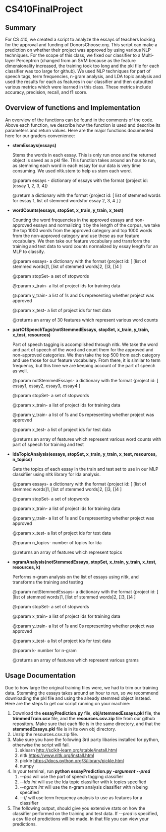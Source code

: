 # CS410FinalProject
## Summary
For CS 410, we created a script to analyze the essays of teachers looking for the approval and funding of DonorsChoose.org.  This script can make a prediction on whether their project was approved by using various NLP techniques.  For the scope of this class, we fixed our classifier to a Multi-layer Perceptron (changed from an SVM because as the feature dimensionality increased, the training took too long and the pkl file for each classifier was too large for github).  We used NLP techniques for part of speech tags, term frequencies, n-gram analysis, and LDA topic analysis and used the results for each as features in our classifier and then outputted various metrics which were learned in this class.  These metrics include accuracy, precision, recall, and f1 score.
## Overview of functions and Implementation
An overview of the functions can be found in the comments of the code.  Above each function, we describe how the function is used and describe its parameters and return values.  Here are the major functions documented here for our graders convenience:
* **stemEssays(essays)**

    Stems the words in each essay.  This is only run once and the returned object is saved as a pkl file.  This function takes around an hour to run, as stemming each word in each essay for our data is very time consuming.  We used nltk.stem to help us stem each word.

    @:param essays - dictionary of essays with the format {project id: [essay 1, 2, 3, 4]}

    @:return a dictionary with the format {project id: [ list of stemmed words for essay 1, list of stemmed wordsfor essay 2, 3, 4 ] }
* **wordCounts(essays, stopSet, x_train, y_train, x_test)**

    Counting the word frequencies in the approved essays and non-approved essays and normalizing it by the length of the corpus, we take the top 1000 words from the approved category and top 1000 words from the non-approved category and use these as our feature vocabulary. We then take our feature vocabulary and transform the training and test data to word counts normalized by essay length for an MLP to  classify.

    @:param essays- a dictionary with the format {project id: [ [list of stemmed words]1, [list of stemmed words]2, []3, []4 ]

    @:param stopSet- a set of stopwords

    @:param x_train- a list of project ids for training data

    @:param y_train- a list of 1s and 0s representing whether project was approved

    @:param x_test- a list of project ids for test data

    @:returns an array of 30 features which represent various word counts
* **partOfSpeechTags(notStemmedEssays, stopSet, x_train, y_train, x_test, resources)**

    Part of speech tagging is accomplished through nltk. We take the word and part of speech of the word and count them for the approved and non-approved categories.  We then take the top 500 from each category and use those for our feature vocabulary. From there, it is similar to term frequency, but this time we are keeping account of the part of speech as well.
    
    @:param notStemmedEssays- a dictionary with the format {project id: [ essay1, essay2, essay3, essay4 ]
    
    @:param stopSet- a set of stopwords
    
    @:param x_train- a list of project ids for training data
    
    @:param y_train- a list of 1s and 0s representing whether project was approved
    
    @:param x_test- a list of project ids for test data
    
    @:returns an array of features which represent various word counts with part of speech for training and test
* **ldaTopicAnalysis(essays, stopSet, x_train, y_train, x_test, resources, n_topics)**

    Gets the topics of each essay in the train and test set to use in our MLP classifiier using nltk library for lda analysis.

    @:param essays- a dictionary with the format {project id: [ [list of stemmed words]1, [list of stemmed words]2, []3, []4 ]

    @:param stopSet- a set of stopwords

    @:param x_train- a list of project ids for training data

    @:param y_train- a list of 1s and 0s representing whether project was approved

    @:param x_test- a list of project ids for test data

    @:param n_topics- number of topics for lda

    @:returns an array of features which represent topics
* **ngramAnalysis(notStemmedEssays, stopSet, x_train, y_train, x_test, resources, k)**
    
    Performs n-gram analysis on the list of essays using nltk, and transforms the training and testing
    
    @:param notStemmedEssays- a dictionary with the format {project id: [ [list of stemmed words]1, [list of stemmed words]2, []3, []4 ]
    
    @:param stopSet- a set of stopwords
    
    @:param x_train- a list of project ids for training data
    
    @:param y_train- a list of 1s and 0s representing whether project was approved
    
    @:param x_test- a list of project ids for test data
    
    @:param k- number for n-gram
    
    @:returns an array of features which represent various grams

## Usage Documentation
Due to how large the original training files were, we had to trim our training data. Stemming the essays takes around an hour to run, so we recommend downloading the pkl file and using the already stemmed object instead.  Here are the steps to get our script running on your machine:
1. Download the **essayPrediction.py** file, **obj/stemmedEssays.pkl** file, the **trimmedTrain.csv** file, and the **resources.csv.zip** file from our github repository. Make sure that each file is in the same directory, and that the **stemmedEssays.pkl** file is in its own obj directory.
1. Unzip the resources.csv.zip file.
1. Make sure you have the following 3rd party libaries installed for python, otherwise the script will fail.
    1. sklearn http://scikit-learn.org/stable/install.html
    1. nltk https://www.nltk.org/install.html
    1. pickle https://docs.python.org/3/library/pickle.html
    1. numpy
1. In your terminal, run **python essayPrediction.py *-argument* *--pred***
    1. *--pos* will use the part of speech tagging classifier
    1. *--lda int* will use the lda topic classifier with k topics specified
    1. *--ngram int* will use the n-gram analysis classifier with n being specified
    1. *--tf* will use term frequency analysis to use as features for a classifier
1. The following output, should give you extensive stats on how the classifier performed on the training and test data. If *--pred* is specified, a csv file of predictions will be made. In that file you can view your predictions.
